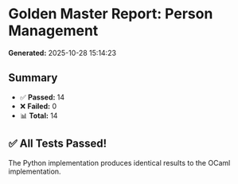 # Golden Master Report: Person Management

**Generated:** 2025-10-28 15:14:23

## Summary

- ✅ **Passed:** 14
- ❌ **Failed:** 0
- 📊 **Total:** 14

## ✅ All Tests Passed!

The Python implementation produces identical results to the OCaml implementation.

